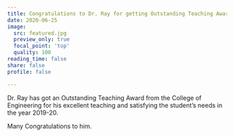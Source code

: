 ```yaml
---
title: Congratulations to Dr. Ray for getting Outstanding Teaching Award
date: 2020-06-25
image:
  src: featured.jpg
  preview_only: true
  focal_point: 'top'
  quality: 100
reading_time: false
share: false
profile: false

---
```

Dr. Ray has got an Outstanding Teaching Award from the College of
Engineering for his excellent teaching and satisfying the student’s
needs in the year 2019-20.
<!--more-->

Many Congratulations to him.
